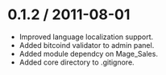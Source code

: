 
0.1.2 / 2011-08-01 
==================

  * Improved language localization support.
  * Added bitcoind validator to admin panel.
  * Added module dependcy on Mage_Sales.
  * Added core directory to .gitignore.
